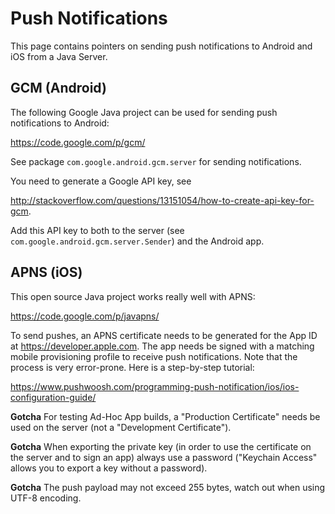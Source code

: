 # Push Notifications

This page contains pointers on sending push notifications to Android and iOS from a Java Server.

## GCM (Android)

The following Google Java project can be used for sending push notifications to Android:

https://code.google.com/p/gcm/

See package `com.google.android.gcm.server` for sending notifications. 

You need to generate a Google API key, see 

http://stackoverflow.com/questions/13151054/how-to-create-api-key-for-gcm. 

Add this API key to both to the server (see `com.google.android.gcm.server.Sender`) and the Android app.

## APNS (iOS)

This open source Java project works really well with APNS:

https://code.google.com/p/javapns/

To send pushes, an APNS certificate needs to be generated for the App ID at https://developer.apple.com. The app needs be signed with a matching mobile provisioning profile to receive push notifications. Note that the process is very error-prone. Here is a step-by-step tutorial:

https://www.pushwoosh.com/programming-push-notification/ios/ios-configuration-guide/

**Gotcha** For testing Ad-Hoc App builds, a "Production Certificate" needs be used on the server (not a "Development Certificate").

**Gotcha** When exporting the private key (in order to use the certificate on the server and to sign an app) always use a password ("Keychain Access" allows you to export a key without a password).

**Gotcha** The push payload may not exceed 255 bytes, watch out when using UTF-8 encoding.